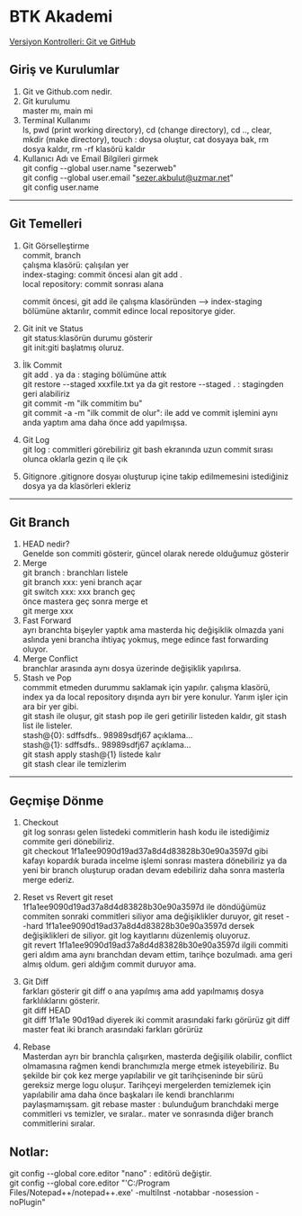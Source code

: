 # BTK Akademi
[Versiyon Kontrolleri: Git ve GitHub](https://www.btkakademi.gov.tr/portal/course/versiyon-kontrolleri-git-ve-github-19439)

## Giriş ve Kurulumlar
1. Git ve Github.com nedir.
2. Git kurulumu  
master mı, main mi
3. Terminal Kullanımı  
   ls, pwd (print working directory), cd (change directory), cd .., clear, mkdir (make directory), touch : doysa oluştur, cat dosyaya bak, rm dosya kaldır, rm -rf klasörü kaldır
4. Kullanıcı Adı ve Email Bilgileri girmek  
   git config --global user.name "sezerweb"  
   git config --global user.email "sezer.akbulut@uzmar.net"  
   git config user.name 
---
## Git Temelleri
1. Git Görselleştirme  
   commit, branch  
   çalışma klasörü: çalışılan yer   
   index-staging: commit öncesi alan git add .   
   local repository: commit sonrası alana

   commit öncesi, git add ile çalışma klasöründen --> index-staging bölümüne aktarılır, commit edince local repositorye gider.
2. Git init ve Status  
   git status:klasörün durumu gösterir  
   git init:giti başlatmış oluruz.
3. İlk Commit  
   git add . ya da   : staging bölümüne attık  
   git restore --staged xxxfile.txt  ya da git restore --staged . : stagingden geri alabiliriz  
   git commit -m "ilk commitim bu"  
   git commit -a -m "ilk commit de olur": ile add ve commit işlemini aynı anda yaptım ama daha önce add yapılmışsa.
4. Git Log  
   git log : commitleri görebiliriz
   git bash ekranında uzun commit sırası olunca oklarla gezin q ile çık
5. Gitignore
   .gitignore   dosyaı oluşturup içine takip edilmemesini istediğiniz dosya ya da klasörleri ekleriz
--- 
## Git Branch
1. HEAD nedir?  
   Genelde son commiti gösterir, güncel olarak nerede olduğumuz gösterir
2. Merge  
   git branch : branchları listele    
   git branch xxx: yeni branch açar  
   git switch xxx: xxx branch geç  
   önce mastera geç sonra merge et  
   git merge xxx
3. Fast Forward  
   ayrı branchta bişeyler yaptık ama masterda hiç değişiklik olmazda yani aslında yeni brancha ihtiyaç yokmuş, mege edince fast forwarding oluyor.
4. Merge Conflict  
   branchlar arasında aynı dosya üzerinde değişiklik yapılırsa.
5. Stash  ve Pop   
   commmit etmeden durummu saklamak için yapılır. çalışma klasörü, index ya da local repository dışında ayrı bir yere konulur. Yarım işler için ara bir yer gibi.  
   git stash ile oluşur, git stash pop ile geri getirilir listeden kaldır, git stash list ile listeler.     
   stash@{0}: sdffsdfs.. 98989sdfj67 açıklama...  
   stash@{1}: sdffsdfs.. 98989sdfj67 açıklama...     
   git stash apply stash@{1}  listede kalır    
   git stash clear ile temizlerim
---   
## Geçmişe Dönme
1. Checkout    
   git log sonrası gelen listedeki commitlerin hash kodu ile istediğimiz commite geri dönebiliriz.  
   git checkout 1f1a1ee9090d19ad37a8d4d83828b30e90a3597d  gibi  
   kafayı kopardık burada incelme işlemi sonrası mastera dönebiliriz ya da yeni bir branch oluşturup oradan devam edebiliriz daha sonra masterla merge ederiz.
2. Reset vs Revert
   git reset 1f1a1ee9090d19ad37a8d4d83828b30e90a3597d ile döndüğümüz commiten sonraki commitleri siliyor ama değişiklikler duruyor, git reset --hard 1f1a1ee9090d19ad37a8d4d83828b30e90a3597d dersek değişiklikleri de siliyor.
   git log kayıtlarını düzenlemiş oluyoruz.  
   git revert 1f1a1ee9090d19ad37a8d4d83828b30e90a3597d ilgili commiti geri aldım ama aynı branchdan devam ettim, tarihçe bozulmadı. ama geri almış oldum. geri aldığım commit duruyor ama. 
3. Git Diff  
   farkları gösterir 
   git diff o ana yapılmış ama add yapılmamış dosya farklılıklarını gösterir.  
   git diff HEAD  
   git diff 1f1a1e 90d19ad diyerek iki commit arasındaki farkı görürüz
   git diff master feat  iki branch arasındaki farkları görürüz   

4. Rebase   
   Masterdan ayrı bir branchla çalışırken, masterda değişilik olabilir, conflict olmamasına rağmen kendi branchımızla merge etmek isteyebiliriz. Bu şekilde bir çok kez merge yapılabilir ve git tarihçiseninde bir sürü gereksiz merge logu oluşur. Tarihçeyi mergelerden temizlemek için yapılabilir ama daha önce başkaları ile kendi branchlarımı paylaşmamışsam.
   git rebase master  : bulunduğum branchdaki merge commitleri vs temizler, ve sıralar.. mater ve sonrasında diğer branch commitlerini sıralar.



## Notlar:
   git config --global core.editor "nano" : editörü değiştir.  
   git config --global core.editor "'C:/Program Files/Notepad++/notepad++.exe' -multiInst -notabbar -nosession -noPlugin"
